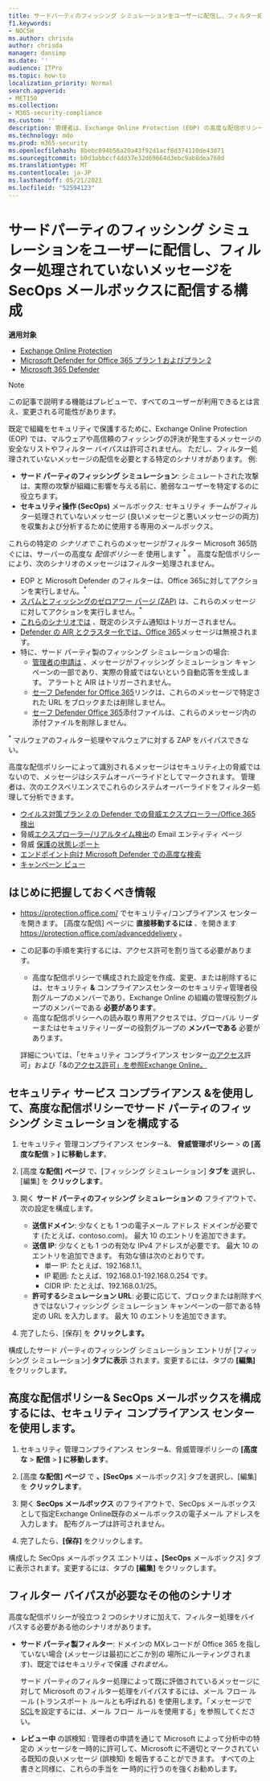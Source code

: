 ```yaml
---
title: サードパーティのフィッシング シミュレーションをユーザーに配信し、フィルター処理されていないメッセージを SecOps メールボックスに配信する構成
f1.keywords:
- NOCSH
ms.author: chrisda
author: chrisda
manager: dansimp
ms.date: ''
audience: ITPro
ms.topic: how-to
localization_priority: Normal
search.appverid:
- MET150
ms.collection:
- M365-security-compliance
ms.custom: ''
description: 管理者は、Exchange Online Protection (EOP) の高度な配信ポリシーを使用して、サポートされている特定のシナリオ (サード パーティのフィッシング シミュレーションとセキュリティ操作 (SecOps) メールボックスに配信されるメッセージ) でフィルター処理すべきではないメッセージを識別する方法について説明します。
ms.technology: mdo
ms.prod: m365-security
ms.openlocfilehash: 8bebc094b56a20a43f92d1acf8d374110de43d71
ms.sourcegitcommit: b0d3abbccf4dd37e32d69664d3ebc9ab8dea760d
ms.translationtype: MT
ms.contentlocale: ja-JP
ms.lasthandoff: 05/21/2021
ms.locfileid: "52594123"
---
```

# <a name="configure-the-delivery-of-third-party-phishing-simulations-to-users-and-unfiltered-messages-to-secops-mailboxes"></a>サードパーティのフィッシング シミュレーションをユーザーに配信し、フィルター処理されていないメッセージを SecOps メールボックスに配信する構成

**適用対象**
- [Exchange Online Protection](exchange-online-protection-overview.md)
- [Microsoft Defender for Office 365 プラン 1 およびプラン 2](defender-for-office-365.md)
- [Microsoft 365 Defender](../defender/microsoft-365-defender.md)

> [!NOTE]
> この記事で説明する機能はプレビューで、すべてのユーザーが利用できるとは言え、変更される可能性があります。

既定で組織を[](secure-by-default.md)セキュリティで保護するために、Exchange Online Protection (EOP) では、マルウェアや高信頼のフィッシングの評決が発生するメッセージの安全なリストやフィルター バイパスは許可されません。 ただし、フィルター処理されていないメッセージの配信を必要とする特定のシナリオがあります。 例:

- **サード パーティのフィッシング シミュレーション**: シミュレートされた攻撃は、実際の攻撃が組織に影響を与える前に、脆弱なユーザーを特定するのに役立ちます。
- **セキュリティ操作 (SecOps)** メールボックス: セキュリティ チームがフィルター処理されていないメッセージ (良いメッセージと悪いメッセージの両方) を収集および分析するために使用する専用のメールボックス。

これらの特定の _シナリオで_ これらのメッセージがフィルター Microsoft 365防ぐには、サーバーの高度な _配信ポリシーを_ 使用します <sup>\*</sup> 。 高度な配信ポリシーにより、次のシナリオのメッセージはフィルター処理されません。

- EOP と Microsoft Defender のフィルターは、Office 365に対してアクションを実行しません。<sup>\*</sup>
- [スパムとフィッシングのゼロアワー パージ (ZAP)](zero-hour-auto-purge.md) は、これらのメッセージに対してアクションを実行しません。<sup>\*</sup>
- [これらのシナリオでは](alerts.md) 、既定のシステム通知はトリガーされません。
- [Defender の AIR とクラスター化では、Office 365](office-365-air.md)メッセージは無視されます。
- 特に、サード パーティ製のフィッシング シミュレーションの場合:
  - [管理者の申請は](admin-submission.md) 、メッセージがフィッシング シミュレーション キャンペーンの一部であり、実際の脅威ではないという自動応答を生成します。 アラートと AIR はトリガーされません。
  - [セーフ Defender for Office 365](safe-links.md)リンクは、これらのメッセージで特定された URL をブロックまたは削除しません。
  - [セーフ Defender Office 365](safe-attachments.md)添付ファイルは、これらのメッセージ内の添付ファイルを削除しません。

<sup>\*</sup> マルウェアのフィルター処理やマルウェアに対する ZAP をバイパスできない。

高度な配信ポリシーによって識別されるメッセージはセキュリティ上の脅威ではないので、メッセージはシステムオーバーライドとしてマークされます。 管理者は、次のエクスペリエンスでこれらのシステムオーバーライドをフィルター処理して分析できます。

- [ウイルス対策プラン 2 の Defender での脅威エクスプローラー/Office 365検出](threat-explorer.md)
- 脅威[エクスプローラー/リアルタイム検出](mdo-email-entity-page.md)の Email エンティティ ページ
- 脅威 [保護の状態レポート](view-email-security-reports.md#threat-protection-status-report)
- [エンドポイント向け Microsoft Defender での高度な検索](../defender-endpoint/advanced-hunting-overview.md)
- [キャンペーン ビュー](campaigns.md)

## <a name="what-do-you-need-to-know-before-you-begin"></a>はじめに把握しておくべき情報

- <https://protection.office.com/> でセキュリティ/コンプライアンス センターを開きます。 [高度な配信] ページに **直接移動するには** 、を開きます <https://protection.office.com/advanceddelivery> 。

- この記事の手順を実行するには、アクセス許可を割り当てる必要があります。
  - 高度な配信ポリシーで構成された設定を作成、変更、または削除するには、セキュリティ **&** コンプライアンスセンターのセキュリティ管理者役割グループのメンバーであり、Exchange Online の組織の管理役割グループのメンバーである **必要があります**。  
  - 高度な配信ポリシーへの読み取り専用アクセスでは、グローバル リーダーまたはセキュリティリーダーの役割グループの **メンバーである** 必要があります。

  詳細については、「セキュリティ コンプライアンス センター[のアクセス](permissions-in-the-security-and-compliance-center.md)許可」および「&の[アクセス許可」を参照Exchange Online。](/exchange/permissions-exo/permissions-exo)

## <a name="use-the-security--compliance-center-to-configure-third-party-phishing-simulations-in-the-advanced-delivery-policy"></a>セキュリティ サービス コンプライアンス &を使用して、高度な配信ポリシーでサード パーティのフィッシング シミュレーションを構成する

1. セキュリティ 管理コンプライアンス センター&、 **脅威管理ポリシー** \> **の [高度な配信** \> **] に移動します**。

2. [高度 **な配信] ページ** で、[フィッシング シミュレーション] **タブを** 選択し、[編集] を **クリックします**。

3. 開く **サード パーティのフィッシング シミュレーション の** フライアウトで、次の設定を構成します。

   - **送信ドメイン**: 少なくとも 1 つの電子メール アドレス ドメインが必要です (たとえば、contoso.com)。 最大 10 のエントリを追加できます。
   - **送信 IP**: 少なくとも 1 つの有効な IPv4 アドレスが必要です。 最大 10 のエントリを追加できます。 有効な値は次のとおりです。
     - 単一 IP: たとえば、192.168.1.1。
     - IP 範囲: たとえば、192.168.0.1-192.168.0.254 です。
     - CIDR IP: たとえば、192.168.0.1/25。
   - **許可するシミュレーション URL**: 必要に応じて、ブロックまたは削除すべきではないフィッシング シミュレーション キャンペーンの一部である特定の URL を入力します。 最大 10 のエントリを追加できます。

4. 完了したら、[保存] を **クリックします。**

構成したサード パーティのフィッシング シミュレーション エントリが [フィッシング シミュレーション] **タブに表示** されます。変更するには、タブの **[編集]** をクリックします。

## <a name="use-the-security--compliance-center-to-configure-secops-mailboxes-in-the-advanced-delivery-policy"></a>高度な配信ポリシー& SecOps メールボックスを構成するには、セキュリティ コンプライアンス センターを使用します。

1. セキュリティ 管理コンプライアンス センター&、脅威管理ポリシーの **[高度な** \> **配信** \> **] に移動します**。

2. [高度 **な配信] ページ** で **、[SecOps** メールボックス] タブを選択し、[編集] を **クリックします**。

3. 開く **SecOps メールボックス** のフライアウトで、SecOps メールボックスとして指定Exchange Online既存のメールボックスの電子メール アドレスを入力します。 配布グループは許可されません。

4. 完了したら、**[保存]** をクリックします。

構成した SecOps メールボックス エントリは **、[SecOps** メールボックス] タブに表示されます。変更するには、タブの **[編集]** をクリックします。

## <a name="additional-scenarios-that-require-filtering-bypass"></a>フィルター バイパスが必要なその他のシナリオ

高度な配信ポリシーが役立つ 2 つのシナリオに加えて、フィルター処理をバイパスする必要がある他のシナリオがあります。

- **サード パーティ製フィルター**: ドメインの MXレコードが Office 365 を指していない場合 (メッセージは最初にどこか別の [](secure-by-default.md)場所にルーティングされます)、既定ではセキュリティで保護 *されません。*

  サード パーティのフィルター処理によって既に評価されているメッセージに対して Microsoft のフィルター処理をバイパスするには、メール フロー ルール (トランスポート ルールとも呼ばれる) を使用します。「メッセージで [SCL](use-mail-flow-rules-to-set-the-spam-confidence-level-scl-in-messages.md)を設定するには、メール フロー ルールを使用する」を参照してください。

- **レビュー中** の誤検知 : 管理者の申請を通じて Microsoft によって分析中の特定の [](admin-submission.md)メッセージを一時的に許可して、Microsoft に不適切とマークされている既知の良いメッセージ (誤検知) を報告することができます。 すべての上書きと同様に、これらの手当を **_一_** 時的に行うのを強くお勧めします。
